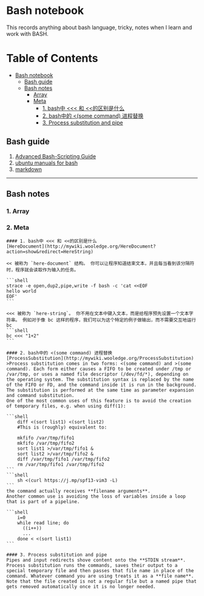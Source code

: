 # Bash notebook
  This records anything about bash language, tricky, notes when I learn and work with BASH.

Table of Contents
=================

   * [Bash notebook](#bash-notebook)
      * [Bash guide](#bash-guide)
      * [Bash notes](#bash-notes)
         * [Array](#array)
         * [Meta](#meta)
            * [1. bash中 &lt;&lt;&lt; 和 &lt;&lt;的区别是什么](#1-bash中--和-的区别是什么)
            * [2. bash中的 &lt;(some command) 进程替换](#2-bash中的-some-command-进程替换)
            * [3. Process substitution and pipe](#3-process-substitution-and-pipe)


## Bash guide

1. [Advanced Bash-Scripting Guide](http://www.tldp.org/LDP/abs/html/)  
2. [ubuntu manuals for bash](http://manpages.ubuntu.com/manpages/eoan/en/man1/bash.1.html)  
3. [markdown](https://github.com/google/styleguide/blob/gh-pages/docguide/style.md)
 
------

## Bash notes

### 1. Array

### 2. Meta
    #### 1. bash中 <<< 和 <<的区别是什么
    [HereDocument](http://mywiki.wooledge.org/HereDocument?action=show&redirect=HereString)

    << 被称为 `here-document` 结构。 你可以让程序知道结束文本，并且每当看到该分隔符时，程序就会读取作为输入的任务。

    ```shell
    strace -e open,dup2,pipe,write -f bash -c 'cat <<EOF
    hello world
    EOF'
    ```

    <<< 被称为 `here-string`。 你不用在文本中键入文本，而是给程序预先设置一个文本字符串。 例如对于像 bc 这样的程序，我们可以为这个特定的例子做输出，而不需要交互地运行 bc
    ```shell
    bc <<< "1+2"
    ```

    #### 2. bash中的 <(some command) 进程替换
    [ProcessSubstitution](http://mywiki.wooledge.org/ProcessSubstitution) 
    >Process substitution comes in two forms: <(some command) and >(some command). Each form either causes a FIFO to be created under /tmp or /var/tmp, or uses a named file descriptor (/dev/fd/*), depending on the operating system. The substitution syntax is replaced by the name of the FIFO or FD, and the command inside it is run in the background. The substitution is performed at the same time as parameter expansion and command substitution.  
    One of the most common uses of this feature is to avoid the creation of temporary files, e.g. when using diff(1):

    ```shell
        diff <(sort list1) <(sort list2)
        #This is (roughly) equivalent to:

        mkfifo /var/tmp/fifo1
        mkfifo /var/tmp/fifo2
        sort list1 >/var/tmp/fifo1 &
        sort list2 >/var/tmp/fifo2 &
        diff /var/tmp/fifo1 /var/tmp/fifo2
        rm /var/tmp/fifo1 /var/tmp/fifo2
    ```
    ```shell
        sh <(curl https://j.mp/spf13-vim3 -L)
    ```
    the command actually receives **filename arguments**.  
    Another common use is avoiding the loss of variables inside a loop that is part of a pipeline. 

    ```shell
        i=0
        while read line; do
          ((i++))
          ...
        done < <(sort list1)
    ```

    #### 3. Process substitution and pipe
    Pipes and input redirects shove content onto the **STDIN stream**.  
    Process substitution runs the commands, saves their output to a special temporary file and then passes that file name in place of the command. Whatever command you are using treats it as a **file name**. Note that the file created is not a regular file but a named pipe that gets removed automatically once it is no longer needed.
